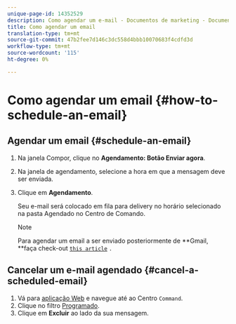 ```yaml
---
unique-page-id: 14352529
description: Como agendar um e-mail - Documentos de marketing - Documentação do produto
title: Como agendar um email
translation-type: tm+mt
source-git-commit: 47b2fee7d146c3dc558d4bbb10070683f4cdfd3d
workflow-type: tm+mt
source-wordcount: '115'
ht-degree: 0%

---
```



# Como agendar um email {#how-to-schedule-an-email}

## Agendar um email {#schedule-an-email}

1. Na janela Compor, clique no **Agendamento: Botão Enviar agora**.
1. Na janela de agendamento, selecione a hora em que a mensagem deve ser enviada.
1. Clique em **Agendamento**.

   Seu e-mail será colocado em fila para delivery no horário selecionado na pasta Agendado no Centro de Comando.

   >[!NOTE]
   >
   >Para agendar um email a ser enviado posteriormente de **Gmail, **faça check-out [`this article`](http://docs.marketo.com/x/r4PS) `.`

## Cancelar um e-mail agendado {#cancel-a-scheduled-email}

1. Vá para [aplicação Web](http://toutapp.com/login) e navegue até ao Centro `Command`.
1. Clique no filtro [Programado](http://toutapp.com/next#emails/filter/sent/1).
1. Clique em **Excluir** ao lado da sua mensagem.

